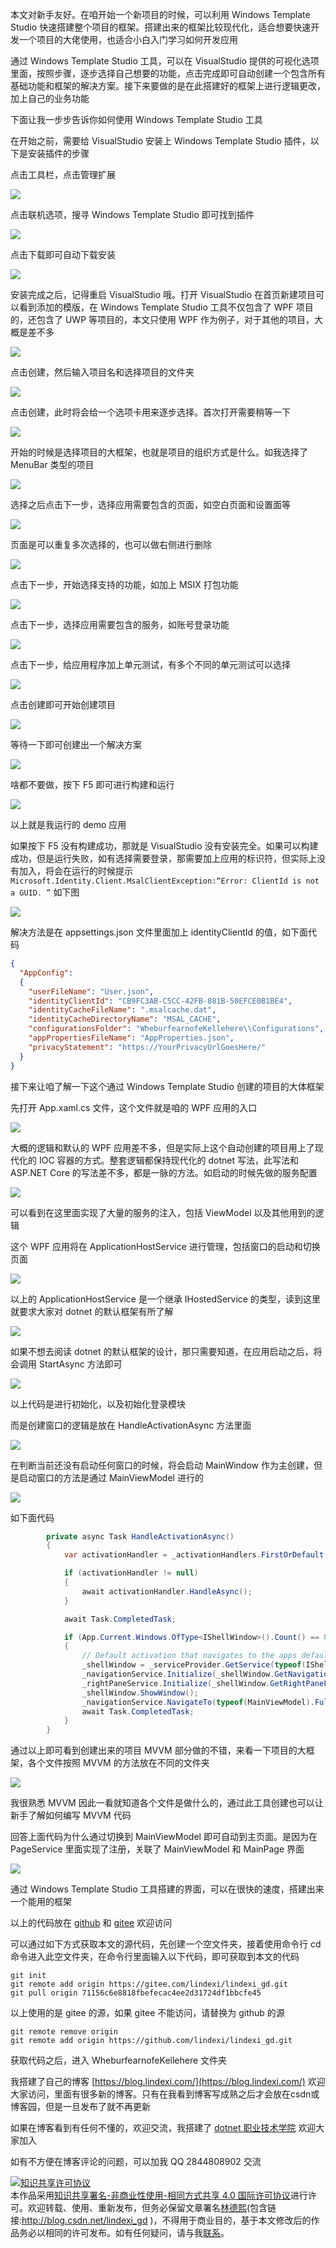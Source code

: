 
本文对新手友好。在咱开始一个新项目的时候，可以利用 Windows Template Studio 快速搭建整个项目的框架。搭建出来的框架比较现代化，适合想要快速开发一个项目的大佬使用，也适合小白入门学习如何开发应用

<!--more-->


<!-- CreateTime:2021/8/5 19:56:09 -->


<!-- 发布 -->

通过 Windows Template Studio 工具，可以在 VisualStudio 提供的可视化选项里面，按照步骤，逐步选择自己想要的功能，点击完成即可自动创建一个包含所有基础功能和框架的解决方案。接下来要做的是在此搭建好的框架上进行逻辑更改，加上自己的业务功能

下面让我一步步告诉你如何使用 Windows Template Studio 工具

在开始之前，需要给 VisualStudio 安装上 Windows Template Studio 插件，以下是安装插件的步骤

点击工具栏，点击管理扩展

<!-- ![](image/WPF 通过 Windows Template Studio 快速搭建项目框架和上手项目/WPF 通过 Windows Template Studio 快速搭建项目框架和上手项目0.png) -->

![](http://image.acmx.xyz/lindexi%2F202185195956044.jpg)

点击联机选项，搜寻 Windows Template Studio 即可找到插件

<!-- ![](image/WPF 通过 Windows Template Studio 快速搭建项目框架和上手项目/WPF 通过 Windows Template Studio 快速搭建项目框架和上手项目1.png) -->

![](http://image.acmx.xyz/lindexi%2F2021851959283479.jpg)

点击下载即可自动下载安装

<!-- ![](image/WPF 通过 Windows Template Studio 快速搭建项目框架和上手项目/WPF 通过 Windows Template Studio 快速搭建项目框架和上手项目2.png) -->

![](http://image.acmx.xyz/lindexi%2F20218520095436.jpg)

安装完成之后，记得重启 VisualStudio 哦。打开 VisualStudio 在首页新建项目可以看到添加的模版，在 Windows Template Studio 工具不仅包含了 WPF 项目的，还包含了 UWP 等项目的，本文只使用 WPF 作为例子，对于其他的项目，大概是差不多

<!-- ![](image/WPF 通过 Windows Template Studio 快速搭建项目框架和上手项目/WPF 通过 Windows Template Studio 快速搭建项目框架和上手项目3.png) -->

![](http://image.acmx.xyz/lindexi%2F202185201236721.jpg)

点击创建，然后输入项目名和选择项目的文件夹

<!-- ![](image/WPF 通过 Windows Template Studio 快速搭建项目框架和上手项目/WPF 通过 Windows Template Studio 快速搭建项目框架和上手项目4.png) -->

![](http://image.acmx.xyz/lindexi%2F202185201475022.jpg)


点击创建，此时将会给一个选项卡用来逐步选择。首次打开需要稍等一下

<!-- ![](image/WPF 通过 Windows Template Studio 快速搭建项目框架和上手项目/WPF 通过 Windows Template Studio 快速搭建项目框架和上手项目5.png) -->

![](http://image.acmx.xyz/lindexi%2F202185202171396.jpg)

开始的时候是选择项目的大框架，也就是项目的组织方式是什么。如我选择了 MenuBar 类型的项目

<!-- ![](image/WPF 通过 Windows Template Studio 快速搭建项目框架和上手项目/WPF 通过 Windows Template Studio 快速搭建项目框架和上手项目6.png) -->

![](http://image.acmx.xyz/lindexi%2F202185202475636.jpg)

选择之后点击下一步，选择应用需要包含的页面，如空白页面和设置面等

<!-- ![](image/WPF 通过 Windows Template Studio 快速搭建项目框架和上手项目/WPF 通过 Windows Template Studio 快速搭建项目框架和上手项目7.png) -->

![](http://image.acmx.xyz/lindexi%2F202185203297503.jpg)

页面是可以重复多次选择的，也可以做右侧进行删除

<!-- ![](image/WPF 通过 Windows Template Studio 快速搭建项目框架和上手项目/WPF 通过 Windows Template Studio 快速搭建项目框架和上手项目8.png) -->

![](http://image.acmx.xyz/lindexi%2F202185203563332.jpg)

点击下一步，开始选择支持的功能，如加上 MSIX 打包功能

<!-- ![](image/WPF 通过 Windows Template Studio 快速搭建项目框架和上手项目/WPF 通过 Windows Template Studio 快速搭建项目框架和上手项目9.png) -->

![](http://image.acmx.xyz/lindexi%2F202185204238428.jpg)

点击下一步，选择应用需要包含的服务，如账号登录功能

<!-- ![](image/WPF 通过 Windows Template Studio 快速搭建项目框架和上手项目/WPF 通过 Windows Template Studio 快速搭建项目框架和上手项目10.png) -->

![](http://image.acmx.xyz/lindexi%2F202185204469633.jpg)

点击下一步，给应用程序加上单元测试，有多个不同的单元测试可以选择

<!-- ![](image/WPF 通过 Windows Template Studio 快速搭建项目框架和上手项目/WPF 通过 Windows Template Studio 快速搭建项目框架和上手项目11.png) -->

![](http://image.acmx.xyz/lindexi%2F20218520592447.jpg)

点击创建即可开始创建项目

<!-- ![](image/WPF 通过 Windows Template Studio 快速搭建项目框架和上手项目/WPF 通过 Windows Template Studio 快速搭建项目框架和上手项目12.png) -->

![](http://image.acmx.xyz/lindexi%2F20218520530479.jpg)

等待一下即可创建出一个解决方案

<!-- ![](image/WPF 通过 Windows Template Studio 快速搭建项目框架和上手项目/WPF 通过 Windows Template Studio 快速搭建项目框架和上手项目13.png) -->

![](http://image.acmx.xyz/lindexi%2F202185205498286.jpg)

啥都不要做，按下 F5 即可进行构建和运行

<!-- ![](image/WPF 通过 Windows Template Studio 快速搭建项目框架和上手项目/WPF 通过 Windows Template Studio 快速搭建项目框架和上手项目14.png) -->

![](http://image.acmx.xyz/lindexi%2F202185206146422.jpg)

以上就是我运行的 demo 应用

如果按下 F5 没有构建成功，那就是 VisualStudio 没有安装完全。如果可以构建成功，但是运行失败，如有选择需要登录，那需要加上应用的标识符，但实际上没有加入，将会在运行的时候提示 `Microsoft.Identity.Client.MsalClientException:“Error: ClientId is not a GUID. ”` 如下图


<!-- ![](image/WPF 通过 Windows Template Studio 快速搭建项目框架和上手项目/WPF 通过 Windows Template Studio 快速搭建项目框架和上手项目15.png) -->

![](http://image.acmx.xyz/lindexi%2F202185207331059.jpg)

解决方法是在 appsettings.json 文件里面加上 identityClientId 的值，如下面代码

```json
{
  "AppConfig": 
  {
    "userFileName": "User.json",
    "identityClientId": "CB9FC3AB-C5CC-42FB-881B-50EFCE0B1BE4",
    "identityCacheFileName": ".msalcache.dat",
    "identityCacheDirectoryName": "MSAL_CACHE",
    "configurationsFolder": "WheburfearnofeKellehere\\Configurations",
    "appPropertiesFileName": "AppProperties.json",
    "privacyStatement": "https://YourPrivacyUrlGoesHere/"
  }
}
```

接下来让咱了解一下这个通过 Windows Template Studio 创建的项目的大体框架

先打开 App.xaml.cs 文件，这个文件就是咱的 WPF 应用的入口

<!-- ![](image/WPF 通过 Windows Template Studio 快速搭建项目框架和上手项目/WPF 通过 Windows Template Studio 快速搭建项目框架和上手项目16.png) -->

![](http://image.acmx.xyz/lindexi%2F20218520904523.jpg)

大概的逻辑和默认的 WPF 应用差不多，但是实际上这个自动创建的项目用上了现代化的 IOC 容器的方式。整套逻辑都保持现代化的 dotnet 写法，此写法和 ASP.NET Core 的写法差不多，都是一脉的方法。如启动的时候先做的服务配置

<!-- ![](image/WPF 通过 Windows Template Studio 快速搭建项目框架和上手项目/WPF 通过 Windows Template Studio 快速搭建项目框架和上手项目17.png) -->

![](http://image.acmx.xyz/lindexi%2F2021852010329569.jpg)

可以看到在这里面实现了大量的服务的注入，包括 ViewModel 以及其他用到的逻辑

这个 WPF 应用将在 ApplicationHostService 进行管理，包括窗口的启动和切换页面

<!-- ![](image/WPF 通过 Windows Template Studio 快速搭建项目框架和上手项目/WPF 通过 Windows Template Studio 快速搭建项目框架和上手项目18.png) -->

![](http://image.acmx.xyz/lindexi%2F202185201133971.jpg)


以上的 ApplicationHostService 是一个继承 IHostedService 的类型，读到这里就要求大家对 dotnet 的默认框架有所了解

<!-- ![](image/WPF 通过 Windows Template Studio 快速搭建项目框架和上手项目/WPF 通过 Windows Template Studio 快速搭建项目框架和上手项目19.png) -->

![](http://image.acmx.xyz/lindexi%2F2021852012161084.jpg)

如果不想去阅读 dotnet 的默认框架的设计，那只需要知道，在应用启动之后，将会调用 StartAsync 方法即可

<!-- ![](image/WPF 通过 Windows Template Studio 快速搭建项目框架和上手项目/WPF 通过 Windows Template Studio 快速搭建项目框架和上手项目20.png) -->

![](http://image.acmx.xyz/lindexi%2F2021852012525579.jpg)

以上代码是进行初始化，以及初始化登录模块

而是创建窗口的逻辑是放在 HandleActivationAsync 方法里面

<!-- ![](image/WPF 通过 Windows Template Studio 快速搭建项目框架和上手项目/WPF 通过 Windows Template Studio 快速搭建项目框架和上手项目21.png) -->

![](http://image.acmx.xyz/lindexi%2F2021852013264333.jpg)

在判断当前还没有启动任何窗口的时候，将会启动 MainWindow 作为主创建，但是启动窗口的方法是通过 MainViewModel 进行的

<!-- ![](image/WPF 通过 Windows Template Studio 快速搭建项目框架和上手项目/WPF 通过 Windows Template Studio 快速搭建项目框架和上手项目22.png) -->

![](http://image.acmx.xyz/lindexi%2F2021852014203003.jpg)


如下面代码

```csharp
        private async Task HandleActivationAsync()
        {
            var activationHandler = _activationHandlers.FirstOrDefault(h => h.CanHandle());

            if (activationHandler != null)
            {
                await activationHandler.HandleAsync();
            }

            await Task.CompletedTask;

            if (App.Current.Windows.OfType<IShellWindow>().Count() == 0)
            {
                // Default activation that navigates to the apps default page
                _shellWindow = _serviceProvider.GetService(typeof(IShellWindow)) as IShellWindow;
                _navigationService.Initialize(_shellWindow.GetNavigationFrame());
                _rightPaneService.Initialize(_shellWindow.GetRightPaneFrame(), _shellWindow.GetSplitView());
                _shellWindow.ShowWindow();
                _navigationService.NavigateTo(typeof(MainViewModel).FullName);
                await Task.CompletedTask;
            }
        }
```

通过以上即可看到创建出来的项目 MVVM 部分做的不错，来看一下项目的大框架，各个文件按照 MVVM 的方法放在不同的文件夹

<!-- ![](image/WPF 通过 Windows Template Studio 快速搭建项目框架和上手项目/WPF 通过 Windows Template Studio 快速搭建项目框架和上手项目23.png) -->

![](http://image.acmx.xyz/lindexi%2F202185201514462.jpg)

我很熟悉 MVVM 因此一看就知道各个文件是做什么的，通过此工具创建也可以让新手了解如何编写 MVVM 代码

回答上面代码为什么通过切换到 MainViewModel 即可自动到主页面。是因为在 PageService 里面实现了注册，关联了 MainViewModel 和 MainPage 界面

<!-- ![](image/WPF 通过 Windows Template Studio 快速搭建项目框架和上手项目/WPF 通过 Windows Template Studio 快速搭建项目框架和上手项目24.png) -->

![](http://image.acmx.xyz/lindexi%2F2021852016447323.jpg)

通过 Windows Template Studio 工具搭建的界面，可以在很快的速度，搭建出来一个能用的框架

以上的代码放在 [github](https://github.com/lindexi/lindexi_gd/tree/71156c6e8818fbefecac4ee2d31724df1bbcfe45/WheburfearnofeKellehere) 和 [gitee](https://gitee.com/lindexi/lindexi_gd/tree/71156c6e8818fbefecac4ee2d31724df1bbcfe45/WheburfearnofeKellehere) 欢迎访问

可以通过如下方式获取本文的源代码，先创建一个空文件夹，接着使用命令行 cd 命令进入此空文件夹，在命令行里面输入以下代码，即可获取到本文的代码

```
git init
git remote add origin https://gitee.com/lindexi/lindexi_gd.git
git pull origin 71156c6e8818fbefecac4ee2d31724df1bbcfe45
```

以上使用的是 gitee 的源，如果 gitee 不能访问，请替换为 github 的源

```
git remote remove origin
git remote add origin https://github.com/lindexi/lindexi_gd.git
```

获取代码之后，进入 WheburfearnofeKellehere 文件夹



我搭建了自己的博客 [https://blog.lindexi.com/](https://blog.lindexi.com/) 欢迎大家访问，里面有很多新的博客。只有在我看到博客写成熟之后才会放在csdn或博客园，但是一旦发布了就不再更新

如果在博客看到有任何不懂的，欢迎交流，我搭建了 [dotnet 职业技术学院](https://t.me/dotnet_campus) 欢迎大家加入

如有不方便在博客评论的问题，可以加我 QQ 2844808902 交流

<a rel="license" href="http://creativecommons.org/licenses/by-nc-sa/4.0/"><img alt="知识共享许可协议" style="border-width:0" src="https://licensebuttons.net/l/by-nc-sa/4.0/88x31.png" /></a><br />本作品采用<a rel="license" href="http://creativecommons.org/licenses/by-nc-sa/4.0/">知识共享署名-非商业性使用-相同方式共享 4.0 国际许可协议</a>进行许可。欢迎转载、使用、重新发布，但务必保留文章署名[林德熙](http://blog.csdn.net/lindexi_gd)(包含链接:http://blog.csdn.net/lindexi_gd )，不得用于商业目的，基于本文修改后的作品务必以相同的许可发布。如有任何疑问，请与我[联系](mailto:lindexi_gd@163.com)。